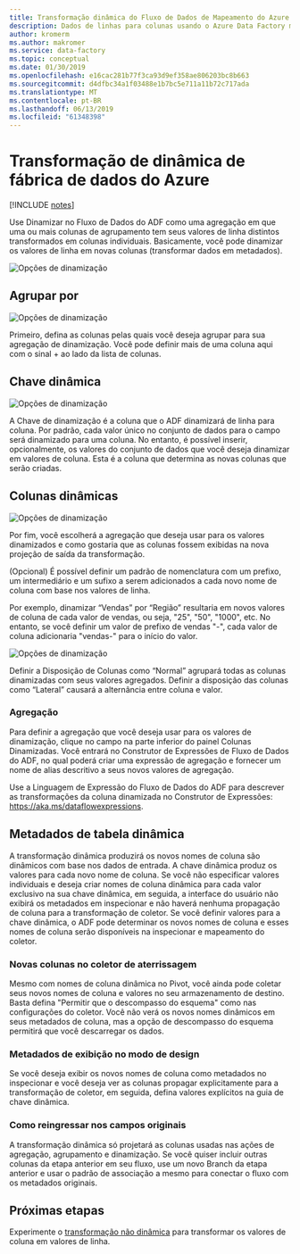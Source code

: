 ```yaml
---
title: Transformação dinâmica do Fluxo de Dados de Mapeamento do Azure Data Factory
description: Dados de linhas para colunas usando o Azure Data Factory mapeamento fluxo Pivot transformação de dados de tabela dinâmica
author: kromerm
ms.author: makromer
ms.service: data-factory
ms.topic: conceptual
ms.date: 01/30/2019
ms.openlocfilehash: e16cac281b77f3ca93d9ef358ae806203bc8b663
ms.sourcegitcommit: d4dfbc34a1f03488e1b7bc5e711a11b72c717ada
ms.translationtype: MT
ms.contentlocale: pt-BR
ms.lasthandoff: 06/13/2019
ms.locfileid: "61348398"
---
```

# <a name="azure-data-factory-pivot-transformation"></a>Transformação de dinâmica de fábrica de dados do Azure
[!INCLUDE [notes](../../includes/data-factory-data-flow-preview.md)]

Use Dinamizar no Fluxo de Dados do ADF como uma agregação em que uma ou mais colunas de agrupamento tem seus valores de linha distintos transformados em colunas individuais. Basicamente, você pode dinamizar os valores de linha em novas colunas (transformar dados em metadados).

![Opções de dinamização](media/data-flow/pivot1.png "dinamização 1")

## <a name="group-by"></a>Agrupar por

![Opções de dinamização](media/data-flow/pivot2.png "dinamização 2")

Primeiro, defina as colunas pelas quais você deseja agrupar para sua agregação de dinamização. Você pode definir mais de uma coluna aqui com o sinal + ao lado da lista de colunas.

## <a name="pivot-key"></a>Chave dinâmica

![Opções de dinamização](media/data-flow/pivot3.png "dinamização 3")

A Chave de dinamização é a coluna que o ADF dinamizará de linha para coluna. Por padrão, cada valor único no conjunto de dados para o campo será dinamizado para uma coluna. No entanto, é possível inserir, opcionalmente, os valores do conjunto de dados que você deseja dinamizar em valores de coluna. Esta é a coluna que determina as novas colunas que serão criadas.

## <a name="pivoted-columns"></a>Colunas dinâmicas

![Opções de dinamização](media/data-flow/pivot4.png "dinamização 4")

Por fim, você escolherá a agregação que deseja usar para os valores dinamizados e como gostaria que as colunas fossem exibidas na nova projeção de saída da transformação.

(Opcional) É possível definir um padrão de nomenclatura com um prefixo, um intermediário e um sufixo a serem adicionados a cada novo nome de coluna com base nos valores de linha.

Por exemplo, dinamizar “Vendas” por “Região” resultaria em novos valores de coluna de cada valor de vendas, ou seja, "25", "50", "1000", etc. No entanto, se você definir um valor de prefixo de vendas "-", cada valor de coluna adicionaria "vendas-" para o início do valor.

![Opções de dinamização](media/data-flow/pivot5.png "dinamização 5")

Definir a Disposição de Colunas como “Normal” agrupará todas as colunas dinamizadas com seus valores agregados. Definir a disposição das colunas como “Lateral” causará a alternância entre coluna e valor.

### <a name="aggregation"></a>Agregação

Para definir a agregação que você deseja usar para os valores de dinamização, clique no campo na parte inferior do painel Colunas Dinamizadas. Você entrará no Construtor de Expressões de Fluxo de Dados do ADF, no qual poderá criar uma expressão de agregação e fornecer um nome de alias descritivo a seus novos valores de agregação.

Use a Linguagem de Expressão do Fluxo de Dados do ADF para descrever as transformações da coluna dinamizada no Construtor de Expressões: https://aka.ms/dataflowexpressions.

## <a name="pivot-metadata"></a>Metadados de tabela dinâmica

A transformação dinâmica produzirá os novos nomes de coluna são dinâmicos com base nos dados de entrada. A chave dinâmica produz os valores para cada novo nome de coluna. Se você não especificar valores individuais e deseja criar nomes de coluna dinâmica para cada valor exclusivo na sua chave dinâmica, em seguida, a interface do usuário não exibirá os metadados em inspecionar e não haverá nenhuma propagação de coluna para a transformação de coletor. Se você definir valores para a chave dinâmica, o ADF pode determinar os novos nomes de coluna e esses nomes de coluna serão disponíveis na inspecionar e mapeamento do coletor.

### <a name="landing-new-columns-in-sink"></a>Novas colunas no coletor de aterrissagem

Mesmo com nomes de coluna dinâmica no Pivot, você ainda pode coletar seus novos nomes de coluna e valores no seu armazenamento de destino. Basta defina "Permitir que o descompasso do esquema" como nas configurações do coletor. Você não verá os novos nomes dinâmicos em seus metadados de coluna, mas a opção de descompasso do esquema permitirá que você descarregar os dados.

### <a name="view-metadata-in-design-mode"></a>Metadados de exibição no modo de design

Se você deseja exibir os novos nomes de coluna como metadados no inspecionar e você deseja ver as colunas propagar explicitamente para a transformação de coletor, em seguida, defina valores explícitos na guia de chave dinâmica.

### <a name="how-to-rejoin-original-fields"></a>Como reingressar nos campos originais
A transformação dinâmica só projetará as colunas usadas nas ações de agregação, agrupamento e dinamização. Se você quiser incluir outras colunas da etapa anterior em seu fluxo, use um novo Branch da etapa anterior e usar o padrão de associação a mesmo para conectar o fluxo com os metadados originais.

## <a name="next-steps"></a>Próximas etapas

Experimente o [transformação não dinâmica](data-flow-unpivot.md) para transformar os valores de coluna em valores de linha. 
